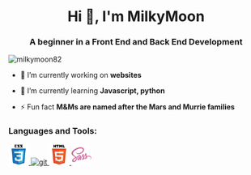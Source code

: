 <h1 align="center">Hi 👋, I'm MilkyMoon</h1>
<h3 align="center">A beginner in a Front End and Back End Development</h3>

<p align="left"> <img src="https://komarev.com/ghpvc/?username=milkymoon82&label=Profile%20views&color=0e75b6&style=flat" alt="milkymoon82" /> </p>

- 🔭 I’m currently working on **websites**

- 🌱 I’m currently learning **Javascript, python**

- ⚡ Fun fact **M&Ms are named after the Mars and Murrie families**

<h3 align="left">Languages and Tools:</h3>
<p align="left"> <a href="https://www.w3schools.com/css/" target="_blank" rel="noreferrer"> <img src="https://raw.githubusercontent.com/devicons/devicon/master/icons/css3/css3-original-wordmark.svg" alt="css3" width="40" height="40"/> </a> <a href="https://git-scm.com/" target="_blank" rel="noreferrer"> <img src="https://www.vectorlogo.zone/logos/git-scm/git-scm-icon.svg" alt="git" width="40" height="40"/> </a> <a href="https://www.w3.org/html/" target="_blank" rel="noreferrer"> <img src="https://raw.githubusercontent.com/devicons/devicon/master/icons/html5/html5-original-wordmark.svg" alt="html5" width="40" height="40"/> </a> <a href="https://sass-lang.com" target="_blank" rel="noreferrer"> <img src="https://raw.githubusercontent.com/devicons/devicon/master/icons/sass/sass-original.svg" alt="sass" width="40" height="40"/> </a> </p>
